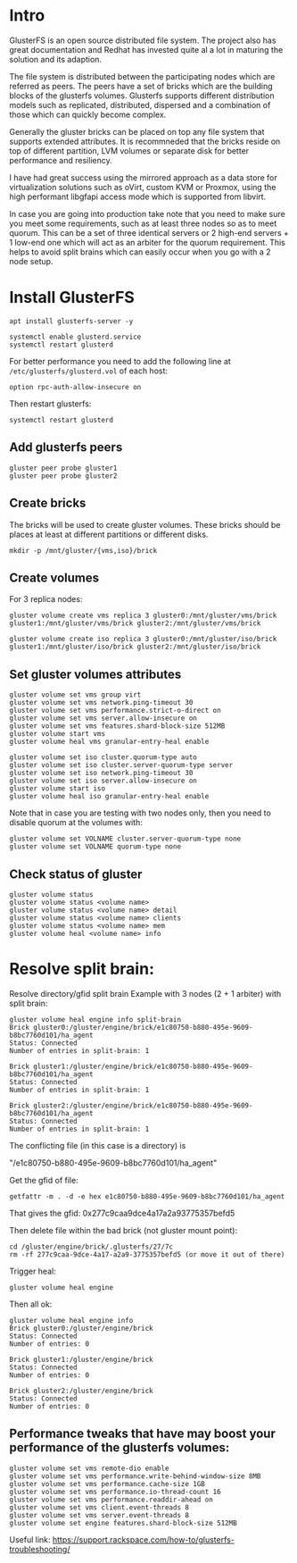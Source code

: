 # Intro
GlusterFS is an open source distributed file system. The project also has great documentation and Redhat has invested quite al a lot in maturing the solution and its adaption. 

The file system is distributed between the participating nodes which are referred as peers. The peers have a set of bricks which are the building blocks of the glusterfs volumes. Glusterfs supports different distribution models such as replicated, distributed, dispersed and a combination of those which can quickly become complex. 

Generally the gluster bricks can be placed on top any file system that supports extended attributes. It is recommneded that the bricks reside on top of different partition, LVM volumes or separate disk for better performance and resiliency. 

I have had great success using the mirrored approach as a data store for virtualization solutions such as oVirt, custom KVM or Proxmox, using the high performant libgfapi access mode which is supported from libvirt.

In case you are going into production take note that you need to make sure you meet some requirements, such as at least three nodes so as to meet quorum. This can be a set of three identical servers or 2 high-end servers + 1 low-end one which will act as an arbiter for the quorum requirement. This helps to avoid split brains which can easily occur when you go with a 2 node setup. 

# Install GlusterFS
```
apt install glusterfs-server -y

systemctl enable glusterd.service
systemctl restart glusterd
```

For better performance you need to add the following line at `/etc/glusterfs/glusterd.vol` of each host:
```
option rpc-auth-allow-insecure on
```

Then restart glusterfs: 
```
systemctl restart glusterd
```

## Add glusterfs peers
```
gluster peer probe gluster1
gluster peer probe gluster2
```

## Create bricks
The bricks will be used to create gluster volumes. These bricks should be places at least at different partitions or different disks.

```
mkdir -p /mnt/gluster/{vms,iso}/brick
```

## Create volumes
For 3 replica nodes:
```
gluster volume create vms replica 3 gluster0:/mnt/gluster/vms/brick gluster1:/mnt/gluster/vms/brick gluster2:/mnt/gluster/vms/brick

gluster volume create iso replica 3 gluster0:/mnt/gluster/iso/brick gluster1:/mnt/gluster/iso/brick gluster2:/mnt/gluster/iso/brick
```

## Set gluster volumes attributes
```
gluster volume set vms group virt
gluster volume set vms network.ping-timeout 30
gluster volume set vms performance.strict-o-direct on
gluster volume set vms server.allow-insecure on
gluster volume set vms features.shard-block-size 512MB
gluster volume start vms
gluster volume heal vms granular-entry-heal enable

gluster volume set iso cluster.quorum-type auto
gluster volume set iso cluster.server-quorum-type server
gluster volume set iso network.ping-timeout 30
gluster volume set iso server.allow-insecure on
gluster volume start iso
gluster volume heal iso granular-entry-heal enable
```

Note that in case you are testing with two nodes only, then you need to disable quorum at the volumes with:
```
gluster volume set VOLNAME cluster.server-quorum-type none
gluster volume set VOLNAME quorum-type none
```

## Check status of gluster
```
gluster volume status
gluster volume status <volume name>
gluster volume status <volume name> detail
gluster volume status <volume name> clients
gluster volume status <volume name> mem
gluster volume heal <volume name> info
```

# Resolve split brain:
Resolve directory/gfid split brain
Example with 3 nodes (2 + 1 arbiter) with split brain:
```
gluster volume heal engine info split-brain
Brick gluster0:/gluster/engine/brick/e1c80750-b880-495e-9609-b8bc7760d101/ha_agent
Status: Connected
Number of entries in split-brain: 1

Brick gluster1:/gluster/engine/brick/e1c80750-b880-495e-9609-b8bc7760d101/ha_agent
Status: Connected
Number of entries in split-brain: 1

Brick gluster2:/gluster/engine/brick/e1c80750-b880-495e-9609-b8bc7760d101/ha_agent
Status: Connected
Number of entries in split-brain: 1
```

The conflicting file (in this case is a directory) is

"/e1c80750-b880-495e-9609-b8bc7760d101/ha_agent"

Get the gfid of file:

`getfattr -m . -d -e hex e1c80750-b880-495e-9609-b8bc7760d101/ha_agent`


That gives the gfid: 0x277c9caa9dce4a17a2a93775357befd5

Then delete file within the bad brick (not gluster mount point):
```
cd /gluster/engine/brick/.glusterfs/27/7c
rm -rf 277c9caa-9dce-4a17-a2a9-3775357befd5 (or move it out of there)
```

Trigger heal:
```
gluster volume heal engine
```

Then all ok:
```
gluster volume heal engine info
Brick gluster0:/gluster/engine/brick
Status: Connected
Number of entries: 0

Brick gluster1:/gluster/engine/brick
Status: Connected
Number of entries: 0

Brick gluster2:/gluster/engine/brick
Status: Connected
Number of entries: 0
```

## Performance tweaks that have may boost your performance of the glusterfs volumes:
```
gluster volume set vms remote-dio enable
gluster volume set vms performance.write-behind-window-size 8MB
gluster volume set vms performance.cache-size 1GB
gluster volume set vms performance.io-thread-count 16
gluster volume set vms performance.readdir-ahead on
gluster volume set vms client.event-threads 8
gluster volume set vms server.event-threads 8
gluster volume set engine features.shard-block-size 512MB
```

Useful link:
https://support.rackspace.com/how-to/glusterfs-troubleshooting/

